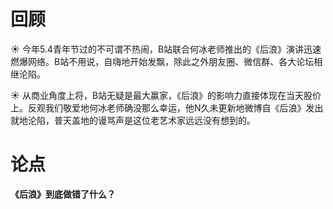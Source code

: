 # 回顾

☀️ 今年5.4青年节过的不可谓不热闹，B站联合何冰老师推出的《后浪》演讲迅速燃爆网络。B站不用说，自嗨地开始发飘，除此之外朋友圈、微信群、各大论坛相继沦陷。

☀️ 从商业角度上将，B站无疑是最大赢家，《后浪》的影响力直接体现在当天股价上。反观我们敬爱地何冰老师确没那么幸运，他N久未更新地微博自《后浪》发出就地沦陷，普天盖地的谩骂声是这位老艺术家远远没有想到的。


# 论点

**《后浪》到底做错了什么？**
